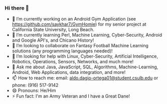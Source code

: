 ### Hi there 👋

- 🔭 I’m currently working on an Android Gym Application (see https://github.com/saykhar7/GymHomie) for my senior project at California State University, Long Beach.
- 🌱 I’m currently learning Perl, Machine Learning, Cyber-Security, Android and Google API's, and Chicano History! 
- 👯 I’m looking to collaborate on Fantasy Football Machine Learning solutions (any programming languages needed)! 
- 🤔 I’m looking for help with Linux, Cyber-Security, Artificial Intelligence, Robotics, Operations, Sensors, Networks, and much more!
- 💬 Ask me about Java, JavaScript, SQL, Algorithms, Machine-Learning, Android, Web Applications, data integration, and more!
- 📫 How to reach me: email: aldo.dagio-ortega01@student.csulb.edu or phone: (916) 517-9142
- 😄 Pronouns: He/Him
- ⚡ Fun fact: I'm an Army Veteran and I have a Great Dane!

